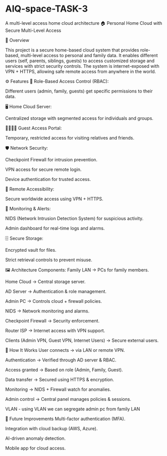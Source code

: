 # AIQ-space-TASK-3
A multi-level access home cloud architecture 
🏠 Personal Home Cloud with Secure Multi-Level Access


📌 Overview


This project is a secure home-based cloud system that provides role-based, multi-level access to personal and family data. It enables different users (self, parents, siblings, guests) to access customized storage and services with strict security controls. The system is internet-exposed with VPN + HTTPS, allowing safe remote access from anywhere in the world.



⚙️ Features
🔐 Role-Based Access Control (RBAC):

Different users (admin, family, guests) get specific permissions to their data.

🖥️ Home Cloud Server:

Centralized storage with segmented access for individuals and groups.

👨‍👩‍👧‍👦 Guest Access Portal:

Temporary, restricted access for visiting relatives and friends.

🛡️ Network Security:

Checkpoint Firewall for intrusion prevention.

VPN access for secure remote login.

Device authentication for trusted access.

📡 Remote Accessibility:

Secure worldwide access using VPN + HTTPS.

🔎 Monitoring & Alerts:

NIDS (Network Intrusion Detection System) for suspicious activity.

Admin dashboard for real-time logs and alarms.

🗄️ Secure Storage:

Encrypted vault for files.

Strict retrieval controls to prevent misuse.



🖼️ Architecture
Components:
Family LAN → PCs for family members.

Home Cloud → Central storage server.

AD Server → Authentication & role management.

Admin PC → Controls cloud + firewall policies.

NIDS → Network monitoring and alarms.

Checkpoint Firewall → Security enforcement.

Router ISP → Internet access with VPN support.

Clients (Admin VPN, Guest VPN, Internet Users) → Secure external users.



🚀 How It Works
User connects → via LAN or remote VPN.

Authentication → Verified through AD server & RBAC.

Access granted → Based on role (Admin, Family, Guest).

Data transfer → Secured using HTTPS & encryption.

Monitoring → NIDS + Firewall watch for anomalies.

Admin control → Central panel manages policies & sessions.

VLAN - using VLAN we can segregate admin pc from family LAN 



🔧 Future Improvements
Multi-factor authentication (MFA).

Integration with cloud backup (AWS, Azure).

AI-driven anomaly detection.

Mobile app for cloud access.
